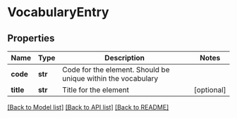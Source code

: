 # VocabularyEntry

## Properties
Name | Type | Description | Notes
------------ | ------------- | ------------- | -------------
**code** | **str** | Code for the element. Should be unique within the vocabulary | 
**title** | **str** | Title for the element | [optional] 

[[Back to Model list]](../README.md#documentation-for-models) [[Back to API list]](../README.md#documentation-for-api-endpoints) [[Back to README]](../README.md)


